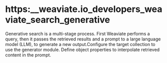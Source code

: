 # https:\_\_weaviate.io_developers_weaviate_search_generative

Generative search is a multi-stage process. First Weaviate performs a query, then it passes the retrieved results and a prompt to a large language model (LLM), to generate a new output.Configure the target collection to use the generator module. Define object properties to interpolate retrieved content in the prompt.
